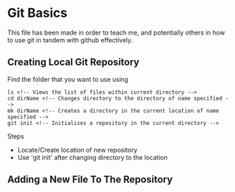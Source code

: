 # Git Basics

This file has been made in order to teach me, and potentially others in how to use git in tandem with github effectively.



## Creating Local Git Repository

Find the folder that you want to use using 

```pseudocode
ls <!-- Views the list of files within current directory -->
cd dirName <!-- Changes directory to the directory of name specified -->
mk dirName <!-- Creates a directory in the current location of name specified -->
git init <!-- Initialises a repository in the current directory -->
```



Steps

* Locate/Create location of new repository
* Use 'git init' after changing directory to the location



## Adding a New File To The Repository



